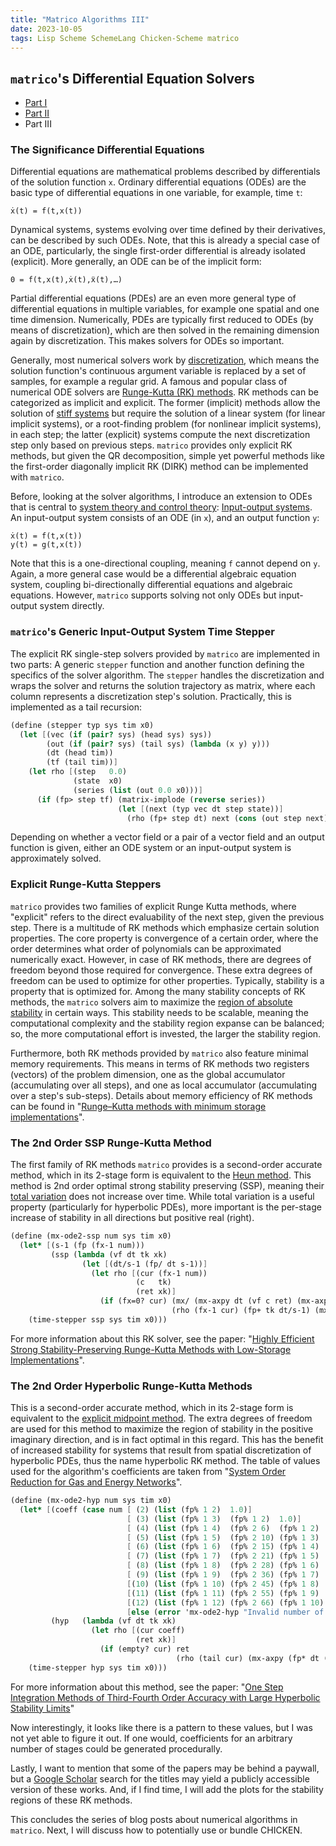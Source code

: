 ```yaml
---
title: "Matrico Algorithms III"
date: 2023-10-05
tags: Lisp Scheme SchemeLang Chicken-Scheme matrico
---
```


## `matrico`'s Differential Equation Solvers

* [Part I](http://numerical-schemer.xyz/2023/07/10/matrico-algorithms-i.html)
* [Part II](https://numerical-schemer.xyz/2023/08/21/matrico-algorithms-ii.html)
* Part III

### The Significance Differential Equations

Differential equations are mathematical problems described by differentials of the solution function `x`.
Ordinary differential equations (ODEs) are the basic type of differential equations in one variable,
for example, time `t`:
```
ẋ(t) = f(t,x(t))
```
Dynamical systems, systems evolving over time defined by their derivatives, can be described by such ODEs.
Note, that this is already a special case of an ODE, particularly,
the single first-order differential is already isolated (explicit).
More generally, an ODE can be of the implicit form:
```
0 = f(t,x(t),ẋ(t),ẍ(t),…)
```
Partial differential equations (PDEs) are an even more general type of differential equations in multiple variables,
for example one spatial and one time dimension.
Numerically, PDEs are typically first reduced to ODEs (by means of discretization), which are then solved in the remaining dimension again by discretization.
This makes solvers for ODEs so important.

Generally, most numerical solvers work by [discretization](https://en.wikipedia.org/wiki/Discretization),
which means the solution function's continuous argument variable is replaced by a set of samples,
for example a regular grid.
A famous and popular class of numerical ODE solvers are [Runge-Kutta (RK) methods](https://en.wikipedia.org/wiki/Runge%E2%80%93Kutta_methods#Explicit_Runge%E2%80%93Kutta_methods).
RK methods can be categorized as implicit and explicit.
The former (implicit) methods allow the solution of [stiff systems](https://en.wikipedia.org/wiki/Stiff_equation) but require the solution of a linear system (for linear implicit systems),
or a root-finding problem (for nonlinear implicit systems), in each step;
the latter (explicit) systems compute the next discretization step only based on previous steps.
`matrico` provides only explicit RK methods, but given the QR decomposition, simple yet powerful methods
like the first-order diagonally implicit RK (DIRK) method can be implemented with `matrico`.


Before, looking at the solver algorithms, I introduce an extension to ODEs that is central to
[system theory and control theory](https://en.wikipedia.org/wiki/Control_theory): [Input-output systems](https://en.wikipedia.org/wiki/State-space_representation).
An input-output system consists of an ODE (in `x`), and an output function `y`:
```
ẋ(t) = f(t,x(t))
y(t) = g(t,x(t))
```
Note that this is a one-directional coupling, meaning `f` cannot depend on `y`.
Again, a more general case would be a differential algebraic equation system,
coupling bi-directionally differential equations and algebraic equations.
However, `matrico` supports solving not only ODEs but input-output system directly.

### `matrico`'s Generic Input-Output System Time Stepper

The explicit RK single-step solvers provided by `matrico` are implemented in two parts:
A generic `stepper` function and another function defining the specifics of the solver algorithm. 
The `stepper` handles the discretization and wraps the solver
and returns the solution trajectory as matrix,
where each column represents a discretization step's solution.
Practically, this is implemented as a tail recursion:
```scheme
(define (stepper typ sys tim x0)
  (let [(vec (if (pair? sys) (head sys) sys))
        (out (if (pair? sys) (tail sys) (lambda (x y) y)))
        (dt (head tim))
        (tf (tail tim))]
    (let rho [(step   0.0)
              (state  x0)
              (series (list (out 0.0 x0)))]
      (if (fp> step tf) (matrix-implode (reverse series))
                        (let [(next (typ vec dt step state))]
                          (rho (fp+ step dt) next (cons (out step next) series)))))))
```
Depending on whether a vector field or a pair of a vector field and an output function is given,
either an ODE system or an input-output system is approximately solved. 

### Explicit Runge-Kutta Steppers

`matrico` provides two families of explicit Runge Kutta methods,
where "explicit" refers to the direct evaluability of the next step, given the previous step.
There is a multitude of RK methods which emphasize certain solution properties.
The core property is convergence of a certain order,
where the order determines what order of polynomials can be approximated numerically exact.
However, in case of RK methods, there are degrees of freedom beyond those required for convergence.
These extra degrees of freedom can be used to optimize for other properties.
Typically, stability is a property that is optimized for.
Among the many stability concepts of RK methods, the `matrico` solvers aim to maximize
the [region of absolute stability](https://en.wikipedia.org/wiki/Stiff_equation#A-stability)
in certain ways.
This stability needs to be scalable, meaning the computational complexity and the stability region expanse
can be balanced; so, the more computational effort is invested, the larger the stability region.

Furthermore, both RK methods provided by `matrico` also feature minimal memory requirements.
This means in terms of RK methods two registers (vectors) of the problem dimension,
one as the global accumulator (accumulating over all steps),
and one as local accumulator (accumulating over a step's sub-steps).
Details about memory efficiency of RK methods can be found in "[Runge–Kutta methods with minimum storage implementations](https://doi.org/10.1016/j.jcp.2009.11.006)".

### The 2nd Order SSP Runge-Kutta Method

The first family of RK methods `matrico` provides is a second-order accurate method,
which in its 2-stage form is equivalent to the [Heun method](https://en.wikipedia.org/wiki/Heun%27s_method).
This method is 2nd order optimal strong stability preserving (SSP),
meaning their [total variation](https://en.wikipedia.org/wiki/Total_variation_diminishing) does not increase over time.
While total variation is a useful property (particularly for hyperbolic PDEs),
more important is the per-stage increase of stability in all directions but positive real (right).

```scheme
(define (mx-ode2-ssp num sys tim x0)
  (let* [(s-1 (fp (fx-1 num)))
         (ssp (lambda (vf dt tk xk)
                (let [(dt/s-1 (fp/ dt s-1))]
                  (let rho [(cur (fx-1 num))
                            (c   tk)
                            (ret xk)]
                    (if (fx=0? cur) (mx/ (mx-axpy dt (vf c ret) (mx-axpy s-1 ret xk)) (fp num))
                                    (rho (fx-1 cur) (fp+ tk dt/s-1) (mx-axpy dt/s-1 (vf c ret) ret)))))))]
    (time-stepper ssp sys tim x0)))
```
For more information about this RK solver, see the paper:
"[Highly Efficient Strong Stability-Preserving Runge-Kutta Methods with Low-Storage Implementations](https://doi.org/10.1137/07070485X)".

### The 2nd Order Hyperbolic Runge-Kutta Methods

This is a second-order accurate method, which in its 2-stage form is equivalent to the [explicit midpoint method](https://en.wikipedia.org/wiki/Midpoint_method).
The extra degrees of freedom are used for this method to maximize the region of stability in the positive imaginary direction, and is in fact optimal in this regard.
This has the benefit of increased stability for systems that result from spatial discretization of
hyperbolic PDEs, thus the name hyperbolic RK method.
The table of values used for the algorithm's coefficients are taken from "[System Order Reduction for Gas and Energy Networks](https://doi.org/10.1002/pamm.202200201)".

```scheme
(define (mx-ode2-hyp num sys tim x0)
  (let* [(coeff (case num [ (2) (list (fp% 1 2)  1.0)]
                          [ (3) (list (fp% 1 3)  (fp% 1 2)  1.0)]
                          [ (4) (list (fp% 1 4)  (fp% 2 6)  (fp% 1 2)  1.0)]
                          [ (5) (list (fp% 1 5)  (fp% 2 10) (fp% 1 3)  (fp% 1 2)   1.0)]
                          [ (6) (list (fp% 1 6)  (fp% 2 15) (fp% 1 4)  (fp% 8 24)  (fp% 1 2) 1.0)]
                          [ (7) (list (fp% 1 7)  (fp% 2 21) (fp% 1 5)  (fp% 8 35)  (fp% 1 3) (fp% 1 2)   1.0)]
                          [ (8) (list (fp% 1 8)  (fp% 2 28) (fp% 1 6)  (fp% 8 48)  (fp% 1 4) (fp% 1 3)   (fp% 1 2) 1.0)]
                          [ (9) (list (fp% 1 9)  (fp% 2 36) (fp% 1 7)  (fp% 8 63)  (fp% 1 5) (fp% 5 21)  (fp% 1 3) (fp% 1 2)   1.0)]
                          [(10) (list (fp% 1 10) (fp% 2 45) (fp% 1 8)  (fp% 8 80)  (fp% 1 6) (fp% 9 50)  (fp% 1 4) (fp% 1 3)   (fp% 1 2) 1.0)]
                          [(11) (list (fp% 1 11) (fp% 2 55) (fp% 1 9)  (fp% 8 99)  (fp% 1 7) (fp% 14 99) (fp% 1 5) (fp% 8 33)  (fp% 1 3) (fp% 1 2) 1.0)]
                          [(12) (list (fp% 1 12) (fp% 2 66) (fp% 1 10) (fp% 8 120) (fp% 1 8) (fp% 4 35)  (fp% 1 6) (fp% 14 75) (fp% 1 4) (fp% 1 3) (fp% 1 2) 1.0)]
                          [else (error 'mx-ode2-hyp "Invalid number of stages, should be in [2,12].")]))
         (hyp   (lambda (vf dt tk xk)
                  (let rho [(cur coeff)
                            (ret xk)]
                    (if (empty? cur) ret
                                     (rho (tail cur) (mx-axpy (fp* dt (head cur)) (vf (fp*+ dt (head cur) tk) ret) xk))))))]
    (time-stepper hyp sys tim x0)))
```
For more information about this method, see the paper:
"[One Step Integration Methods of Third-Fourth Order Accuracy with Large Hyperbolic Stability Limits](https://doi.org/10.1016/0378-4754(84)90056-9)"

Now interestingly, it looks like there is a pattern to these values,
but I was not yet able to figure it out.
If one would, coefficients for an arbitrary number of stages could be generated procedurally.

Lastly, I want to mention that some of the papers may be behind a paywall,
but a [Google Scholar](https://scholar.google.com) search for the titles may yield a publicly accessible version of these works.
And, if I find time, I will add the plots for the stability regions of these RK methods.

This concludes the series of blog posts about numerical algorithms in `matrico`.
Next, I will discuss how to potentially use or bundle CHICKEN.
